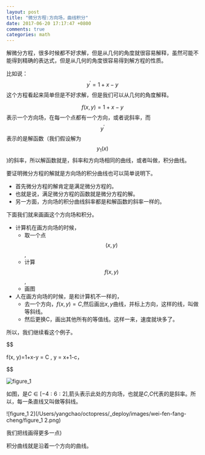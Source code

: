```yaml
---
layout: post
title: "微分方程:方向场，曲线积分"
date: 2017-06-20 17:17:47 +0800
comments: true
categories: math
---
```


解微分方程，很多时候都不好求解，但是从几何的角度就很容易解释，虽然可能不能得到精确的表达式，但是从几何的角度很容易得到解方程的性质。

比如说：$$y^{'}=1+x-y$$这个方程看起来简单但是不好求解，但是我们可以从几何的角度解释。

$$f(x, y) = 1+x-y$$表示一个方向场，在每一个点都有一个方向，或者说斜率，而$$y^{'}$$表示的是解函数（我们假设解为$$y_1(x)$$)的斜率，所以解函数就是，斜率和方向场相同的曲线，或者叫做，积分曲线。

要证明微分方程的解就是方向场的积分曲线也可以简单说明下。

* 首先微分方程的解肯定是满足微分方程的。
* 也就是说，满足微分方程的函数就是微分方程的解。
* 另一方面，方向场的积分曲线斜率都是和解函数的斜率一样的。

下面我们就来画画这个方向场和积分。

* 计算机在画方向场的时候，
  * 取一个点$$(x, y)$$,
  * 计算$$f(x, y)$$,
  * 画图
* 人在画方向场的时候，是和计算机不一样的，
  * 去一个方向，$f(x, y) = C$,然后画出$x, y$曲线，并标上方向，这样的线，叫做等斜线。
  * 然后更换C，画出其他所有的等值线。这样一来，速度就块多了。

所以，我们继续看这个例子。



$$

f(x, y)=1+x-y = C , y = x+1-c，

$$



![figure_1](/Users/yangchao/octopress/_deploy/images/wei-fen-fang-cheng/figure_1.png)



如图，是$C\in [-4:6:2]$,箭头表示此处的方向场，也就是$C$,$C$代表的是斜率。所以，每一条直线又叫做等斜线。



![figure_1 2](/Users/yangchao/octopress/_deploy/images/wei-fen-fang-cheng/figure_1 2.png)



我们把线画得更多一点)

积分曲线就是沿着一个方向的曲线。